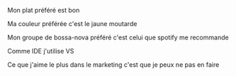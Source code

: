 Mon plat préféré est bon

Ma couleur préférée c'est le jaune moutarde

Mon groupe de bossa-nova préféré c'est celui que spotify me recommande

Comme IDE j'utilise VS

Ce que j'aime le plus dans le marketing c'est que je peux ne pas en faire